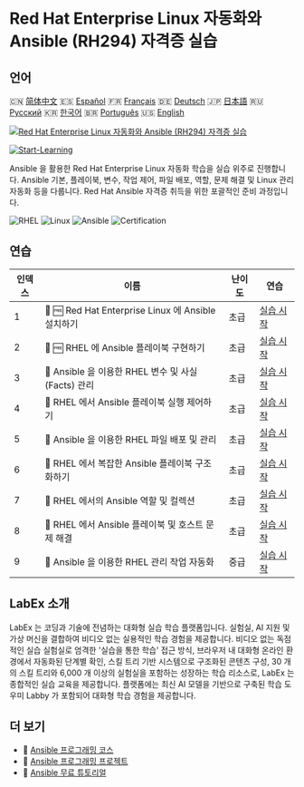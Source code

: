 # Red Hat Enterprise Linux 자동화와 Ansible (RH294) 자격증 실습

## 언어

🇨🇳 [简体中文](README_zh.md) 🇪🇸 [Español](README_es.md) 🇫🇷 [Français](README_fr.md) 🇩🇪 [Deutsch](README_de.md) 🇯🇵 [日本語](README_ja.md) 🇷🇺 [Русский](README_ru.md) 🇰🇷 [한국어](README_ko.md) 🇧🇷 [Português](README_pt.md) 🇺🇸 [English](README.md) 

[![Red Hat Enterprise Linux 자동화와 Ansible (RH294) 자격증 실습](https://cover-creator.labex.io/red-hat-enterprise-linux-automation-with-ansible-rh294.png?lang=ko)](https://labex.io/ko/courses/red-hat-enterprise-linux-automation-with-ansible-rh294)

[![Start-Learning](https://img.shields.io/badge/Start-Learning-whitesmoke?style=for-the-badge)](https://labex.io/ko/courses/red-hat-enterprise-linux-automation-with-ansible-rh294)

Ansible 을 활용한 Red Hat Enterprise Linux 자동화 학습을 실습 위주로 진행합니다. Ansible 기본, 플레이북, 변수, 작업 제어, 파일 배포, 역할, 문제 해결 및 Linux 관리 자동화 등을 다룹니다. Red Hat Ansible 자격증 취득을 위한 포괄적인 준비 과정입니다.

![RHEL](https://img.shields.io/badge/RHEL-whitesmoke?style=for-the-badge&logo=rhel)
![Linux](https://img.shields.io/badge/Linux-whitesmoke?style=for-the-badge&logo=linux)
![Ansible](https://img.shields.io/badge/Ansible-whitesmoke?style=for-the-badge&logo=ansible)
![Certification](https://img.shields.io/badge/Certification-whitesmoke?style=for-the-badge&logo=certification)


## 연습

|   인덱스 | 이름                                                 | 난이도   | 연습                                                                                                                                  |
|----------|------------------------------------------------------|----------|---------------------------------------------------------------------------------------------------------------------------------------|
|        1 | 📖 🆓 Red Hat Enterprise Linux 에 Ansible 설치하기   | 초급     | <a target='_blank' href='https://labex.io/ko/tutorials/rhel-install-ansible-on-red-hat-enterprise-linux-590544'>실습 시작</a>         |
|        2 | 📖 🆓 RHEL 에 Ansible 플레이북 구현하기              | 초급     | <a target='_blank' href='https://labex.io/ko/tutorials/ansible-implement-an-ansible-playbook-on-rhel-590552'>실습 시작</a>            |
|        3 | 📖  Ansible 을 이용한 RHEL 변수 및 사실 (Facts) 관리 | 초급     | <a target='_blank' href='https://labex.io/ko/tutorials/ansible-manage-variables-and-facts-in-rhel-with-ansible-590560'>실습 시작</a>  |
|        4 | 📖  RHEL 에서 Ansible 플레이북 실행 제어하기         | 초급     | <a target='_blank' href='https://labex.io/ko/tutorials/rhel-control-ansible-playbook-execution-on-rhel-590569'>실습 시작</a>          |
|        5 | 📖  Ansible 을 이용한 RHEL 파일 배포 및 관리         | 초급     | <a target='_blank' href='https://labex.io/ko/tutorials/ansible-deploy-and-manage-files-on-rhel-with-ansible-590573'>실습 시작</a>     |
|        6 | 📖  RHEL 에서 복잡한 Ansible 플레이북 구조화하기     | 초급     | <a target='_blank' href='https://labex.io/ko/tutorials/ansible-structuring-complex-ansible-playbooks-on-rhel-590576'>실습 시작</a>    |
|        7 | 📖  RHEL 에서의 Ansible 역할 및 컬렉션               | 초급     | <a target='_blank' href='https://labex.io/ko/tutorials/ansible-ansible-roles-and-collections-on-rhel-590574'>실습 시작</a>            |
|        8 | 📖  RHEL 에서 Ansible 플레이북 및 호스트 문제 해결   | 초급     | <a target='_blank' href='https://labex.io/ko/tutorials/ansible-troubleshoot-ansible-playbooks-and-hosts-on-rhel-590577'>실습 시작</a> |
|        9 | 📖  Ansible 을 이용한 RHEL 관리 작업 자동화          | 중급     | <a target='_blank' href='https://labex.io/ko/tutorials/ansible-automate-rhel-administration-tasks-with-ansible-590613'>실습 시작</a>  |

## LabEx 소개

LabEx 는 코딩과 기술에 전념하는 대화형 실습 학습 플랫폼입니다. 실험실, AI 지원 및 가상 머신을 결합하여 비디오 없는 실용적인 학습 경험을 제공합니다. 비디오 없는 독점적인 실습 실험실로 엄격한 '실습을 통한 학습' 접근 방식, 브라우저 내 대화형 온라인 환경에서 자동화된 단계별 확인, 스킬 트리 기반 시스템으로 구조화된 콘텐츠 구성, 30 개의 스킬 트리와 6,000 개 이상의 실험실을 포함하는 성장하는 학습 리소스로, LabEx 는 종합적인 실습 교육을 제공합니다. 플랫폼에는 최신 AI 모델을 기반으로 구축된 학습 도우미 Labby 가 포함되어 대화형 학습 경험을 제공합니다.

## 더 보기

- 🔗 [Ansible 프로그래밍 코스](https://github.com/labex-labs/awesome-programming-courses)
- 🔗 [Ansible 프로그래밍 프로젝트](https://github.com/labex-labs/awesome-programming-projects)
- 🔗 [Ansible 무료 튜토리얼](https://github.com/labex-labs/ansible-free-tutorials)

